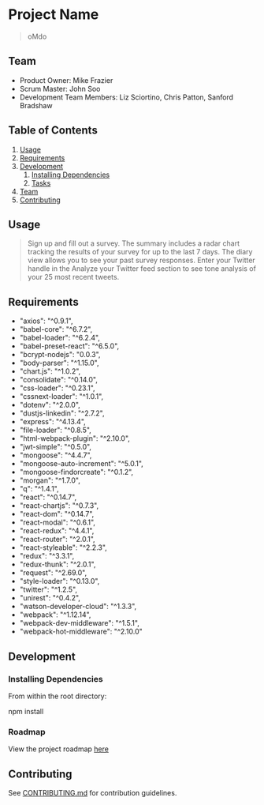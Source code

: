 # Project Name

> oMdo

## Team

  - Product Owner: Mike Frazier
  - Scrum Master: John Soo
  - Development Team Members: Liz Sciortino, Chris Patton, Sanford Bradshaw

## Table of Contents

1. [Usage](#Usage)
1. [Requirements](#requirements)
1. [Development](#development)
    1. [Installing Dependencies](#installing-dependencies)
    1. [Tasks](#tasks)
1. [Team](#team)
1. [Contributing](#contributing)

## Usage

> Sign up and fill out a survey.  The summary includes a radar chart tracking the results of your survey for up to the last 7 days.  The diary view allows you to see your past survey responses.  Enter your Twitter handle in the Analyze your Twitter feed section to see tone analysis of your 25 most recent tweets.

## Requirements

- "axios": "^0.9.1",
- "babel-core": "^6.7.2",
- "babel-loader": "^6.2.4",
- "babel-preset-react": "^6.5.0",
- "bcrypt-nodejs": "0.0.3",
- "body-parser": "^1.15.0",
- "chart.js": "^1.0.2",
- "consolidate": "^0.14.0",
- "css-loader": "^0.23.1",
- "cssnext-loader": "^1.0.1",
- "dotenv": "^2.0.0",
- "dustjs-linkedin": "^2.7.2",
- "express": "^4.13.4",
- "file-loader": "^0.8.5",
- "html-webpack-plugin": "^2.10.0",
- "jwt-simple": "^0.5.0",
- "mongoose": "^4.4.7",
- "mongoose-auto-increment": "^5.0.1",
- "mongoose-findorcreate": "^0.1.2",
- "morgan": "^1.7.0",
- "q": "^1.4.1",
- "react": "^0.14.7",
- "react-chartjs": "^0.7.3",
- "react-dom": "^0.14.7",
- "react-modal": "^0.6.1",
- "react-redux": "^4.4.1",
- "react-router": "^2.0.1",
- "react-styleable": "^2.2.3",
- "redux": "^3.3.1",
- "redux-thunk": "^2.0.1",
- "request": "^2.69.0",
- "style-loader": "^0.13.0",
- "twitter": "^1.2.5",
- "unirest": "^0.4.2",
- "watson-developer-cloud": "^1.3.3",
- "webpack": "^1.12.14",
- "webpack-dev-middleware": "^1.5.1",
- "webpack-hot-middleware": "^2.10.0"

## Development

### Installing Dependencies

From within the root directory:

npm install

### Roadmap

View the project roadmap [here](https://github.com/BirdcageSleet/oMdo/issues)


## Contributing

See [CONTRIBUTING.md](CONTRIBUTING.md) for contribution guidelines.
